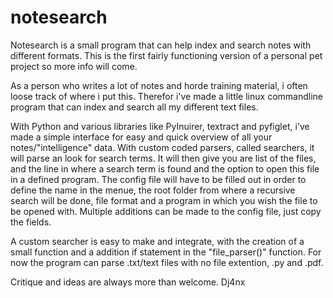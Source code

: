 # notesearch

Notesearch is a small program that can help index and search notes with different formats.
This is the first fairly functioning version of a personal pet project so more info will come.

As a person who writes a lot of notes and horde training material, i often loose track of where i put this. Therefor i've made a little linux commandline program
that can index and search all my different text files.

With Python and various libraries like PyInuirer, textract and pyfiglet, i've made a simple interface for easy and quick overview of all your notes/"intelligence" data.
With custom coded parsers, called searchers, it will parse an look for search terms. It will then give you are list of the files, and the line in where a search term is found and the option to open this file in a defined program.
The config file will have to be filled out in order to define the name in the menue, the root folder from where a recursive search will be done, file format and a program in which you wish the file to be opened with.
Multiple additions can be made to the config file, just copy the fields.


A custom searcher is easy to make and integrate, with the creation of a small function and a addition if statement in the "file_parser()" function.
For now the program can parse .txt/text files with no file extention, .py and .pdf.

Critique and ideas are always more than welcome.
Dj4nx
